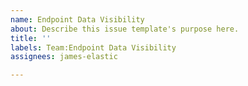 ```yaml
---
name: Endpoint Data Visibility
about: Describe this issue template's purpose here.
title: ''
labels: Team:Endpoint Data Visibility
assignees: james-elastic

---
```



